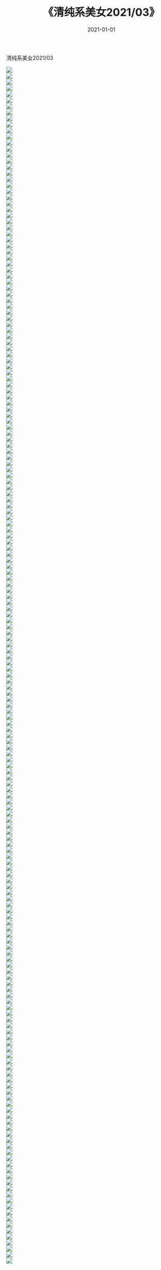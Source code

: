 ﻿---
layout: post
title:  《清纯系美女2021/03》
date:   2021-01-01
img: http://img.660000.xyz/Sharelink/清纯系美女/2021/03/000.jpg
categories: [美女, 清纯, 唯美]
---

清纯系美女2021/03

 ![](http://img.660000.xyz/Sharelink/清纯系美女/2021/03/001.jpeg) <br>![](http://img.660000.xyz/Sharelink/清纯系美女/2021/03/002.jpeg) <br>![](http://img.660000.xyz/Sharelink/清纯系美女/2021/03/003.jpeg) <br>![](http://img.660000.xyz/Sharelink/清纯系美女/2021/03/004.jpeg) <br>![](http://img.660000.xyz/Sharelink/清纯系美女/2021/03/005.jpeg) <br>![](http://img.660000.xyz/Sharelink/清纯系美女/2021/03/006.jpeg) <br>![](http://img.660000.xyz/Sharelink/清纯系美女/2021/03/007.jpeg) <br>![](http://img.660000.xyz/Sharelink/清纯系美女/2021/03/008.jpeg) <br>![](http://img.660000.xyz/Sharelink/清纯系美女/2021/03/009.jpeg) <br>![](http://img.660000.xyz/Sharelink/清纯系美女/2021/03/010.jpeg) <br>![](http://img.660000.xyz/Sharelink/清纯系美女/2021/03/011.jpeg) <br>![](http://img.660000.xyz/Sharelink/清纯系美女/2021/03/012.jpeg) <br>![](http://img.660000.xyz/Sharelink/清纯系美女/2021/03/013.jpeg) <br>![](http://img.660000.xyz/Sharelink/清纯系美女/2021/03/014.jpeg) <br>![](http://img.660000.xyz/Sharelink/清纯系美女/2021/03/015.jpeg) <br>![](http://img.660000.xyz/Sharelink/清纯系美女/2021/03/016.jpeg) <br>![](http://img.660000.xyz/Sharelink/清纯系美女/2021/03/017.jpeg) <br>![](http://img.660000.xyz/Sharelink/清纯系美女/2021/03/018.jpeg) <br>![](http://img.660000.xyz/Sharelink/清纯系美女/2021/03/019.jpeg) <br>![](http://img.660000.xyz/Sharelink/清纯系美女/2021/03/020.png) <br>![](http://img.660000.xyz/Sharelink/清纯系美女/2021/03/021.png) <br>![](http://img.660000.xyz/Sharelink/清纯系美女/2021/03/022.png) <br>![](http://img.660000.xyz/Sharelink/清纯系美女/2021/03/023.png) <br>![](http://img.660000.xyz/Sharelink/清纯系美女/2021/03/024.png) <br>![](http://img.660000.xyz/Sharelink/清纯系美女/2021/03/025.png) <br>![](http://img.660000.xyz/Sharelink/清纯系美女/2021/03/026.png) <br>![](http://img.660000.xyz/Sharelink/清纯系美女/2021/03/027.png) <br>![](http://img.660000.xyz/Sharelink/清纯系美女/2021/03/028.png) <br>![](http://img.660000.xyz/Sharelink/清纯系美女/2021/03/029.jpeg) <br>![](http://img.660000.xyz/Sharelink/清纯系美女/2021/03/030.jpeg) <br>![](http://img.660000.xyz/Sharelink/清纯系美女/2021/03/031.jpeg) <br>![](http://img.660000.xyz/Sharelink/清纯系美女/2021/03/032.jpeg) <br>![](http://img.660000.xyz/Sharelink/清纯系美女/2021/03/033.jpeg) <br>![](http://img.660000.xyz/Sharelink/清纯系美女/2021/03/034.jpeg) <br>![](http://img.660000.xyz/Sharelink/清纯系美女/2021/03/035.jpeg) <br>![](http://img.660000.xyz/Sharelink/清纯系美女/2021/03/036.jpeg) <br>![](http://img.660000.xyz/Sharelink/清纯系美女/2021/03/037.jpeg) <br>![](http://img.660000.xyz/Sharelink/清纯系美女/2021/03/038.jpeg) <br>![](http://img.660000.xyz/Sharelink/清纯系美女/2021/03/039.jpeg) <br>![](http://img.660000.xyz/Sharelink/清纯系美女/2021/03/040.jpeg) <br>![](http://img.660000.xyz/Sharelink/清纯系美女/2021/03/041.jpeg) <br>![](http://img.660000.xyz/Sharelink/清纯系美女/2021/03/042.jpeg) <br>![](http://img.660000.xyz/Sharelink/清纯系美女/2021/03/043.jpeg) <br>![](http://img.660000.xyz/Sharelink/清纯系美女/2021/03/044.jpeg) <br>![](http://img.660000.xyz/Sharelink/清纯系美女/2021/03/045.jpeg) <br>![](http://img.660000.xyz/Sharelink/清纯系美女/2021/03/046.jpeg) <br>![](http://img.660000.xyz/Sharelink/清纯系美女/2021/03/047.jpeg) <br>![](http://img.660000.xyz/Sharelink/清纯系美女/2021/03/048.jpeg) <br>![](http://img.660000.xyz/Sharelink/清纯系美女/2021/03/049.jpeg) <br>![](http://img.660000.xyz/Sharelink/清纯系美女/2021/03/050.jpeg) <br>![](http://img.660000.xyz/Sharelink/清纯系美女/2021/03/051.jpeg) <br>![](http://img.660000.xyz/Sharelink/清纯系美女/2021/03/052.jpeg) <br>![](http://img.660000.xyz/Sharelink/清纯系美女/2021/03/053.jpeg) <br>![](http://img.660000.xyz/Sharelink/清纯系美女/2021/03/054.jpeg) <br>![](http://img.660000.xyz/Sharelink/清纯系美女/2021/03/055.jpeg) <br>![](http://img.660000.xyz/Sharelink/清纯系美女/2021/03/056.jpeg) <br>![](http://img.660000.xyz/Sharelink/清纯系美女/2021/03/057.jpeg) <br>![](http://img.660000.xyz/Sharelink/清纯系美女/2021/03/058.jpeg) <br>![](http://img.660000.xyz/Sharelink/清纯系美女/2021/03/059.jpeg) <br>![](http://img.660000.xyz/Sharelink/清纯系美女/2021/03/060.jpeg) <br>![](http://img.660000.xyz/Sharelink/清纯系美女/2021/03/061.jpeg) <br>![](http://img.660000.xyz/Sharelink/清纯系美女/2021/03/062.jpeg) <br>![](http://img.660000.xyz/Sharelink/清纯系美女/2021/03/063.jpeg) <br>![](http://img.660000.xyz/Sharelink/清纯系美女/2021/03/064.jpeg) <br>![](http://img.660000.xyz/Sharelink/清纯系美女/2021/03/065.jpeg) <br>![](http://img.660000.xyz/Sharelink/清纯系美女/2021/03/066.jpeg) <br>![](http://img.660000.xyz/Sharelink/清纯系美女/2021/03/067.jpeg) <br>![](http://img.660000.xyz/Sharelink/清纯系美女/2021/03/068.jpeg) <br>![](http://img.660000.xyz/Sharelink/清纯系美女/2021/03/069.jpeg) <br>![](http://img.660000.xyz/Sharelink/清纯系美女/2021/03/070.jpeg) <br>![](http://img.660000.xyz/Sharelink/清纯系美女/2021/03/071.jpeg) <br>![](http://img.660000.xyz/Sharelink/清纯系美女/2021/03/072.jpeg) <br>![](http://img.660000.xyz/Sharelink/清纯系美女/2021/03/073.jpeg) <br>![](http://img.660000.xyz/Sharelink/清纯系美女/2021/03/074.jpeg) <br>![](http://img.660000.xyz/Sharelink/清纯系美女/2021/03/075.jpeg) <br>![](http://img.660000.xyz/Sharelink/清纯系美女/2021/03/076.jpeg) <br>![](http://img.660000.xyz/Sharelink/清纯系美女/2021/03/077.jpeg) <br>![](http://img.660000.xyz/Sharelink/清纯系美女/2021/03/078.jpeg) <br>![](http://img.660000.xyz/Sharelink/清纯系美女/2021/03/079.jpeg) <br>![](http://img.660000.xyz/Sharelink/清纯系美女/2021/03/080.jpeg) <br>![](http://img.660000.xyz/Sharelink/清纯系美女/2021/03/081.jpeg) <br>![](http://img.660000.xyz/Sharelink/清纯系美女/2021/03/082.jpeg) <br>![](http://img.660000.xyz/Sharelink/清纯系美女/2021/03/083.jpeg) <br>![](http://img.660000.xyz/Sharelink/清纯系美女/2021/03/084.jpeg) <br>![](http://img.660000.xyz/Sharelink/清纯系美女/2021/03/085.jpeg) <br>![](http://img.660000.xyz/Sharelink/清纯系美女/2021/03/086.jpeg) <br>![](http://img.660000.xyz/Sharelink/清纯系美女/2021/03/087.jpeg) <br>![](http://img.660000.xyz/Sharelink/清纯系美女/2021/03/088.jpeg) <br>![](http://img.660000.xyz/Sharelink/清纯系美女/2021/03/089.jpeg) <br>![](http://img.660000.xyz/Sharelink/清纯系美女/2021/03/090.jpeg) <br>![](http://img.660000.xyz/Sharelink/清纯系美女/2021/03/091.jpeg) <br>![](http://img.660000.xyz/Sharelink/清纯系美女/2021/03/092.jpeg) <br>![](http://img.660000.xyz/Sharelink/清纯系美女/2021/03/093.jpeg) <br>![](http://img.660000.xyz/Sharelink/清纯系美女/2021/03/094.jpeg) <br>![](http://img.660000.xyz/Sharelink/清纯系美女/2021/03/095.jpeg) <br>![](http://img.660000.xyz/Sharelink/清纯系美女/2021/03/096.jpeg) <br>![](http://img.660000.xyz/Sharelink/清纯系美女/2021/03/097.jpeg) <br>![](http://img.660000.xyz/Sharelink/清纯系美女/2021/03/098.jpeg) <br>![](http://img.660000.xyz/Sharelink/清纯系美女/2021/03/099.jpeg) <br>![](http://img.660000.xyz/Sharelink/清纯系美女/2021/03/100.jpeg) <br>![](http://img.660000.xyz/Sharelink/清纯系美女/2021/03/101.jpeg) <br>![](http://img.660000.xyz/Sharelink/清纯系美女/2021/03/102.jpeg) <br>![](http://img.660000.xyz/Sharelink/清纯系美女/2021/03/103.jpeg) <br>![](http://img.660000.xyz/Sharelink/清纯系美女/2021/03/104.jpeg) <br>![](http://img.660000.xyz/Sharelink/清纯系美女/2021/03/105.jpeg) <br>![](http://img.660000.xyz/Sharelink/清纯系美女/2021/03/106.jpeg) <br>![](http://img.660000.xyz/Sharelink/清纯系美女/2021/03/107.jpeg) <br>![](http://img.660000.xyz/Sharelink/清纯系美女/2021/03/108.jpeg) <br>![](http://img.660000.xyz/Sharelink/清纯系美女/2021/03/109.jpeg) <br>![](http://img.660000.xyz/Sharelink/清纯系美女/2021/03/110.jpeg) <br>![](http://img.660000.xyz/Sharelink/清纯系美女/2021/03/111.jpeg) <br>![](http://img.660000.xyz/Sharelink/清纯系美女/2021/03/112.jpeg) <br>![](http://img.660000.xyz/Sharelink/清纯系美女/2021/03/113.jpeg) <br>![](http://img.660000.xyz/Sharelink/清纯系美女/2021/03/114.jpeg) <br>![](http://img.660000.xyz/Sharelink/清纯系美女/2021/03/115.jpeg) <br>![](http://img.660000.xyz/Sharelink/清纯系美女/2021/03/116.jpeg) <br>![](http://img.660000.xyz/Sharelink/清纯系美女/2021/03/117.jpeg) <br>![](http://img.660000.xyz/Sharelink/清纯系美女/2021/03/118.jpeg) <br>![](http://img.660000.xyz/Sharelink/清纯系美女/2021/03/119.jpeg) <br>![](http://img.660000.xyz/Sharelink/清纯系美女/2021/03/120.jpeg) <br>![](http://img.660000.xyz/Sharelink/清纯系美女/2021/03/121.jpeg) <br>![](http://img.660000.xyz/Sharelink/清纯系美女/2021/03/122.jpeg) <br>![](http://img.660000.xyz/Sharelink/清纯系美女/2021/03/123.jpeg) <br>![](http://img.660000.xyz/Sharelink/清纯系美女/2021/03/124.jpeg) <br>![](http://img.660000.xyz/Sharelink/清纯系美女/2021/03/125.jpeg) <br>![](http://img.660000.xyz/Sharelink/清纯系美女/2021/03/126.jpeg) <br>![](http://img.660000.xyz/Sharelink/清纯系美女/2021/03/127.jpeg) <br>![](http://img.660000.xyz/Sharelink/清纯系美女/2021/03/128.jpeg) <br>![](http://img.660000.xyz/Sharelink/清纯系美女/2021/03/129.jpeg) <br>![](http://img.660000.xyz/Sharelink/清纯系美女/2021/03/130.jpeg) <br>![](http://img.660000.xyz/Sharelink/清纯系美女/2021/03/131.jpeg) <br>![](http://img.660000.xyz/Sharelink/清纯系美女/2021/03/132.jpeg) <br>![](http://img.660000.xyz/Sharelink/清纯系美女/2021/03/133.jpeg) <br>![](http://img.660000.xyz/Sharelink/清纯系美女/2021/03/134.jpeg) <br>![](http://img.660000.xyz/Sharelink/清纯系美女/2021/03/135.jpeg) <br>![](http://img.660000.xyz/Sharelink/清纯系美女/2021/03/136.jpeg) <br>![](http://img.660000.xyz/Sharelink/清纯系美女/2021/03/137.jpeg) <br>![](http://img.660000.xyz/Sharelink/清纯系美女/2021/03/138.jpeg) <br>![](http://img.660000.xyz/Sharelink/清纯系美女/2021/03/139.jpeg) <br>![](http://img.660000.xyz/Sharelink/清纯系美女/2021/03/140.jpeg) <br>![](http://img.660000.xyz/Sharelink/清纯系美女/2021/03/141.jpeg) <br>![](http://img.660000.xyz/Sharelink/清纯系美女/2021/03/142.jpeg) <br>![](http://img.660000.xyz/Sharelink/清纯系美女/2021/03/143.jpeg) <br>![](http://img.660000.xyz/Sharelink/清纯系美女/2021/03/144.jpeg) <br>![](http://img.660000.xyz/Sharelink/清纯系美女/2021/03/145.jpeg) <br>![](http://img.660000.xyz/Sharelink/清纯系美女/2021/03/146.jpeg) <br>![](http://img.660000.xyz/Sharelink/清纯系美女/2021/03/147.jpeg) <br>![](http://img.660000.xyz/Sharelink/清纯系美女/2021/03/148.jpeg) <br>![](http://img.660000.xyz/Sharelink/清纯系美女/2021/03/149.jpeg) <br>![](http://img.660000.xyz/Sharelink/清纯系美女/2021/03/150.jpeg) <br>![](http://img.660000.xyz/Sharelink/清纯系美女/2021/03/151.jpeg) <br>![](http://img.660000.xyz/Sharelink/清纯系美女/2021/03/152.jpeg) <br>![](http://img.660000.xyz/Sharelink/清纯系美女/2021/03/153.jpeg) <br>![](http://img.660000.xyz/Sharelink/清纯系美女/2021/03/154.jpeg) <br>![](http://img.660000.xyz/Sharelink/清纯系美女/2021/03/155.jpeg) <br>![](http://img.660000.xyz/Sharelink/清纯系美女/2021/03/156.jpeg) <br>![](http://img.660000.xyz/Sharelink/清纯系美女/2021/03/157.jpeg) <br>![](http://img.660000.xyz/Sharelink/清纯系美女/2021/03/158.jpeg) <br>![](http://img.660000.xyz/Sharelink/清纯系美女/2021/03/159.jpeg) <br>![](http://img.660000.xyz/Sharelink/清纯系美女/2021/03/160.jpeg) <br>![](http://img.660000.xyz/Sharelink/清纯系美女/2021/03/161.jpeg) <br>![](http://img.660000.xyz/Sharelink/清纯系美女/2021/03/162.jpeg) <br>![](http://img.660000.xyz/Sharelink/清纯系美女/2021/03/163.jpeg) <br>![](http://img.660000.xyz/Sharelink/清纯系美女/2021/03/164.jpeg) <br>![](http://img.660000.xyz/Sharelink/清纯系美女/2021/03/165.jpeg) <br>![](http://img.660000.xyz/Sharelink/清纯系美女/2021/03/166.jpeg) <br>![](http://img.660000.xyz/Sharelink/清纯系美女/2021/03/167.jpeg) <br>![](http://img.660000.xyz/Sharelink/清纯系美女/2021/03/168.jpeg) <br>![](http://img.660000.xyz/Sharelink/清纯系美女/2021/03/169.jpeg) <br>![](http://img.660000.xyz/Sharelink/清纯系美女/2021/03/170.jpeg) <br>![](http://img.660000.xyz/Sharelink/清纯系美女/2021/03/171.jpeg) <br>![](http://img.660000.xyz/Sharelink/清纯系美女/2021/03/172.jpeg) <br>![](http://img.660000.xyz/Sharelink/清纯系美女/2021/03/173.jpeg) <br>![](http://img.660000.xyz/Sharelink/清纯系美女/2021/03/174.jpeg) <br>![](http://img.660000.xyz/Sharelink/清纯系美女/2021/03/175.jpeg) <br>![](http://img.660000.xyz/Sharelink/清纯系美女/2021/03/176.jpeg) <br>![](http://img.660000.xyz/Sharelink/清纯系美女/2021/03/177.jpeg) <br>![](http://img.660000.xyz/Sharelink/清纯系美女/2021/03/178.jpeg) <br>![](http://img.660000.xyz/Sharelink/清纯系美女/2021/03/179.jpeg) <br>![](http://img.660000.xyz/Sharelink/清纯系美女/2021/03/180.jpeg) <br>![](http://img.660000.xyz/Sharelink/清纯系美女/2021/03/181.jpeg) <br>![](http://img.660000.xyz/Sharelink/清纯系美女/2021/03/182.jpeg) <br>![](http://img.660000.xyz/Sharelink/清纯系美女/2021/03/183.jpeg) <br>![](http://img.660000.xyz/Sharelink/清纯系美女/2021/03/184.jpeg) <br>![](http://img.660000.xyz/Sharelink/清纯系美女/2021/03/185.jpeg) <br>![](http://img.660000.xyz/Sharelink/清纯系美女/2021/03/186.jpeg) <br>![](http://img.660000.xyz/Sharelink/清纯系美女/2021/03/187.jpeg) <br>![](http://img.660000.xyz/Sharelink/清纯系美女/2021/03/188.jpeg) <br>![](http://img.660000.xyz/Sharelink/清纯系美女/2021/03/189.jpeg) <br>![](http://img.660000.xyz/Sharelink/清纯系美女/2021/03/190.jpeg) <br>![](http://img.660000.xyz/Sharelink/清纯系美女/2021/03/191.jpeg) <br>![](http://img.660000.xyz/Sharelink/清纯系美女/2021/03/192.jpeg) <br>![](http://img.660000.xyz/Sharelink/清纯系美女/2021/03/193.jpeg) <br>![](http://img.660000.xyz/Sharelink/清纯系美女/2021/03/194.jpeg) <br>![](http://img.660000.xyz/Sharelink/清纯系美女/2021/03/195.jpeg) <br>![](http://img.660000.xyz/Sharelink/清纯系美女/2021/03/196.jpeg) <br>![](http://img.660000.xyz/Sharelink/清纯系美女/2021/03/197.jpeg) <br>![](http://img.660000.xyz/Sharelink/清纯系美女/2021/03/198.jpeg) <br>